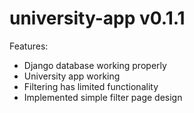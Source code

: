 # university-app v0.1.1

Features:
- Django database working properly
- University app working
- Filtering has limited functionality
- Implemented simple filter page design

